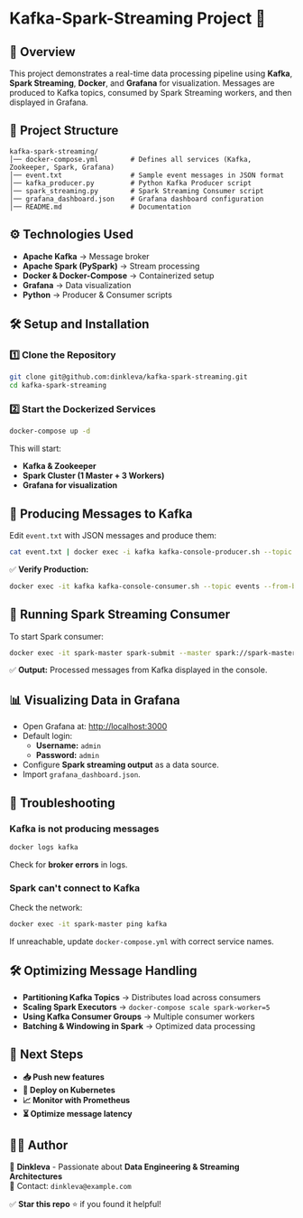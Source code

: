 # Kafka-Spark-Streaming Project 🚀

## 📌 Overview
This project demonstrates a real-time data processing pipeline using **Kafka**, **Spark Streaming**, **Docker**, and **Grafana** for visualization. Messages are produced to Kafka topics, consumed by Spark Streaming workers, and then displayed in Grafana.

## 📁 Project Structure
```
kafka-spark-streaming/
│── docker-compose.yml        # Defines all services (Kafka, Zookeeper, Spark, Grafana)
│── event.txt                 # Sample event messages in JSON format
│── kafka_producer.py         # Python Kafka Producer script
│── spark_streaming.py        # Spark Streaming Consumer script
│── grafana_dashboard.json    # Grafana dashboard configuration
│── README.md                 # Documentation
```

## ⚙️ Technologies Used
- **Apache Kafka** → Message broker  
- **Apache Spark (PySpark)** → Stream processing  
- **Docker & Docker-Compose** → Containerized setup  
- **Grafana** → Data visualization  
- **Python** → Producer & Consumer scripts  

## 🛠️ Setup and Installation
### 1️⃣ Clone the Repository
```bash
git clone git@github.com:dinkleva/kafka-spark-streaming.git
cd kafka-spark-streaming
```

### 2️⃣ Start the Dockerized Services
```bash
docker-compose up -d
```
This will start:
- **Kafka & Zookeeper**  
- **Spark Cluster (1 Master + 3 Workers)**  
- **Grafana for visualization**  

## 📝 Producing Messages to Kafka
Edit `event.txt` with JSON messages and produce them:  
```bash
cat event.txt | docker exec -i kafka kafka-console-producer.sh --topic events --bootstrap-server kafka:9092
```
✅ **Verify Production:**  
```bash
docker exec -it kafka kafka-console-consumer.sh --topic events --from-beginning --bootstrap-server kafka:9092
```

## 🎯 Running Spark Streaming Consumer
To start Spark consumer:  
```bash
docker exec -it spark-master spark-submit --master spark://spark-master:7077 /opt/bitnami/spark/spark_streaming.py
```
✅ **Output:** Processed messages from Kafka displayed in the console.  

## 📊 Visualizing Data in Grafana
- Open Grafana at: [http://localhost:3000](http://localhost:3000)  
- Default login:
  - **Username:** `admin`
  - **Password:** `admin`
- Configure **Spark streaming output** as a data source.  
- Import `grafana_dashboard.json`.  

## 🐛 Troubleshooting
### Kafka is not producing messages
```bash
docker logs kafka
```
Check for **broker errors** in logs.

### Spark can't connect to Kafka
Check the network:
```bash
docker exec -it spark-master ping kafka
```
If unreachable, update `docker-compose.yml` with correct service names.

## 🛠️ Optimizing Message Handling
- **Partitioning Kafka Topics** → Distributes load across consumers  
- **Scaling Spark Executors** → `docker-compose scale spark-worker=5`  
- **Using Kafka Consumer Groups** → Multiple consumer workers  
- **Batching & Windowing in Spark** → Optimized data processing  

## 📌 Next Steps
- **📥 Push new features**
- **🚀 Deploy on Kubernetes**
- **📈 Monitor with Prometheus**
- **⏳ Optimize message latency**

## 👨‍💻 Author
🚀 **Dinkleva** - Passionate about **Data Engineering & Streaming Architectures**  
📧 Contact: `dinkleva@example.com`

✅ **Star this repo** ⭐ if you found it helpful!  
